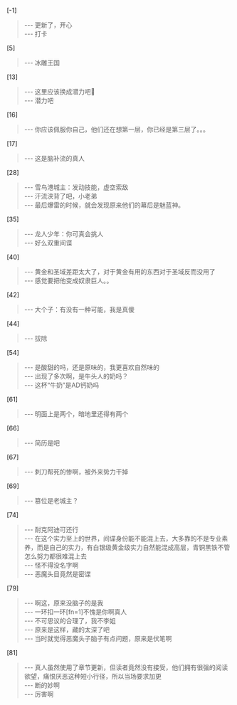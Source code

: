 
[-1] 
>--- 更新了，开心<br>
>--- 打卡<br>

[5] 
>--- 冰雕王国<br>

[13] 
>--- 这里应该换成潜力吧🤔<br>
>--- 潜力吧<br>

[16] 
>--- 你应该佩服你自己，他们还在想第一层，你已经是第三层了。。。<br>

[17] 
>--- 这是脑补流的真人<br>

[28] 
>--- 雪鸟港城主：发动技能，虚空索敌<br>
>--- 汗流浃背了吧，小老弟<br>
>--- 最后爆雷的时候，就会发现原来他们的幕后是魅蓝神。<br>

[35] 
>--- 龙人少年：你可真会挑人<br>
>--- 好么双重间谍<br>

[40] 
>--- 黄金和圣域差距太大了，对于黄金有用的东西对于圣域反而没用了<br>
>--- 感觉要把他变成奴隶巨人。。<br>

[42] 
>--- 大个子：有没有一种可能，我是真傻<br>

[44] 
>--- 拔除<br>

[54] 
>--- 是酸甜的吗，还是原味的，我更喜欢自然味的<br>
>--- 出现了多次啊，是牛头人的奶吗？<br>
>--- 这杯“牛奶”是AD钙奶吗<br>

[61] 
>--- 明面上是两个，暗地里还得有两个<br>

[66] 
>--- 简历是吧<br>

[67] 
>--- 刺刀帮死的惨啊，被外来势力干掉<br>

[69] 
>--- 篡位是老城主？<br>

[74] 
>--- 耐克阿迪可还行<br>
>--- 在这个实力至上的世界，间谍身份能不能混上去，大多靠的不是专业素养，而是自己的实力，有白银级黄金级实力自然能混成高层，青铜黑铁不管怎么努力都很难混上去<br>
>--- 怪不得没名字啊<br>
>--- 恶魔头目竟然是密谍<br>

[79] 
>--- 啊这，原来没脑子的是我<br>
>--- 一环扣一环[fn=1]不愧是你啊真人<br>
>--- 不可思议的合理了，我不李姐<br>
>--- 原来是这样，藏的太深了吧<br>
>--- 当时就觉得恶魔头子脑子有点问题，原来是伏笔啊<br>

[81] 
>--- 真人虽然使用了章节更新，但读者竟然没有接受，他们拥有很强的阅读欲望，痛恨厌恶这种短小行径，所以当场要求加更<br>
>--- 断的妙啊<br>
>--- 厉害啊<br>
